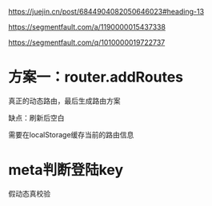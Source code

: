 https://juejin.cn/post/6844904082050646023#heading-13

https://segmentfault.com/a/1190000015437338

https://segmentfault.com/q/1010000019722737





# 方案一：router.addRoutes

真正的动态路由，最后生成路由方案

缺点：刷新后空白

需要在localStorage缓存当前的路由信息

# meta判断登陆key

假动态真校验
